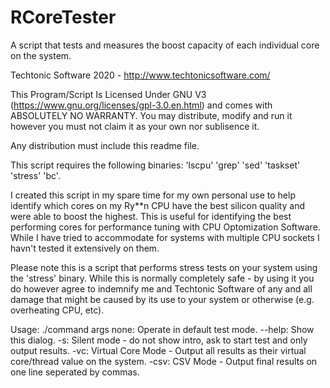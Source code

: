 # RCoreTester
A script that tests and measures the boost capacity of each individual core on the system.

Techtonic Software 2020 - http://www.techtonicsoftware.com/

This Program/Script Is Licensed Under GNU V3 (https://www.gnu.org/licenses/gpl-3.0.en.html) and comes with ABSOLUTELY NO WARRANTY. You may distribute, modify and run it however you must not claim it as your own nor sublisence it.

Any distribution must include this readme file.

This script requires the following binaries: 'lscpu' 'grep' 'sed' 'taskset' 'stress' 'bc'.

I created this script in my spare time for my own personal use to help identify which cores on my Ry**n CPU have the best silicon quality and were able to boost the highest. This is useful for identifying the best performing cores for performance tuning with CPU Optomization Software. While I have tried to accommodate for systems with multiple CPU sockets I havn't tested it extensively on them.

Please note this is a script that performs stress tests on your system using the 'stress' binary. While this is normally completely safe - by using it you do however agree to indemnify me and Techtonic Software of any and all damage that might be caused by its use to your system or otherwise (e.g. overheating CPU, etc).

Usage: ./command args
	none: Operate in default test mode.
    --help: Show this dialog.
    -s: Silent mode - do not show intro, ask to start test and only output results.
    -vc: Virtual Core Mode - Output all results as their virtual core/thread value on the system.
    -csv: CSV Mode - Output final results on one line seperated by commas.
